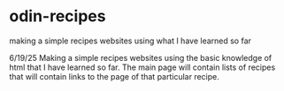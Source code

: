 # odin-recipes
making a simple recipes websites using what I have learned so far

6/19/25 
Making a simple recipes websites using the basic knowledge of html that I have learned so far.
The main page will contain lists of recipes that will contain links to the page of that particular recipe.
